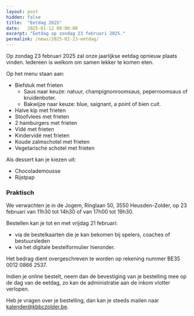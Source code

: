 ```yaml
---
layout: post
hidden: false
title:  "Eetdag 2025"
date:   2025-01-12 00:00:00
excerpt: "Eetdag op zondag 23 februari 2025."
permalink: /news/2025-02-23-eetdag/
---
```


Op zondag 23 februari 2025 zal onze jaarlijkse eetdag opnieuw plaats vinden. Iedereen is welkom om samen lekker te komen eten.

Op het menu staan aan:
- Biefstuk met frieten
	- Saus naar keuze: natuur, champignonroomsaus, peperroomsaus of kruidenboter.
	- Bakwijze naar keuze: blue, saignant, a point of bien cuit.
- Halve kip met frieten
- Stoofvlees met frieten
- 2 hamburgers met frieten
- Vidé met frieten
- Kindervidé met frieten
- Koude zalmschotel met frieten
- Vegetarische schotel met frieten

Als dessert kan je kiezen uit:
- Chocolademousse
- Rijstpap

### Praktisch

We verwachten je in de Jogem, Ringlaan 50, 3550 Heusden-Zolder, op 23 februari van 11h30 tot 14h30 of van 17h00 tot 19h30.

Bestellen kan je tot en met vrijdag 21 februari:
- via de bestelkaarten die je kan bekomen bij spelers, coaches of bestuursleden
- via het digitale bestelformulier hieronder.

Het bedrag dient overgeschreven te worden op rekening nummer BE35 0012 0866 2537.

Indien je online bestelt, neem dan de bevestiging van je bestelling mee op de dag van de eetdag, zo kan de administratie aan de inkom vlotter verlopen.

Heb je vragen over je bestelling, dan kan je steeds mailen naar [kalender@kbbczolder.be](mailto:kalender@kbbczolder.be).

<style>
    clubmgmt-checkout-form .table-row .table-cell:first-of-type
    {
        width: 30%;
    }

    payment-method
    {
        display: table-row-group;
    }
</style>

<script type="module">

 import { shell, translations } from "https://fundraising.clubmanagement.io/cdn/release/1.0.9/clubmanagement.sales.public.min.js";

 (async function() {			
	
    translations.language = "nl";

	translations.CheckoutFormOrderConfirmationLegend.nl = "We verwelkomen je op zondag 23 februari 2025 in de Jogem tussen 11h30 tot 14h30 of van 17h00 tot 19h30.";
    translations.CheckoutFormChoosePaymentMethodCashMessage.nl = "Gelieve het te betalen bedrag te bezorgen aan de coach of aan een bestuurslid.";
    translations.CheckoutFormChoosePaymentMethodWireTransferMessage.nl = " Gelieve het geld over te schrijven op rekeningnummer BE35 0012 0866 2537 met vermelding voor en achternaam zoals op de bestelling";

	await shell.activate();		
	
 })();
	
</script>

<clubmgmt-checkout data-sale-id="422bd8e7-11c3-9290-0251-d42a8db64153" data-organization-id="7a2f5a81-4d68-48d3-9bae-dedd7b25b003"></clubmgmt-checkout>
